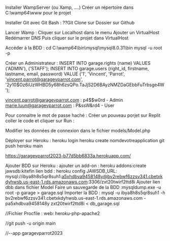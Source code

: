 Installer WampServer (ou Xamp, ....)
Créer un répertoire dans C:\wamp64\www pour le projet

Installer Git avec Git Bash : 
??Git Clone sur Dossier sur Github

Lancer Wamp : Cliquer sur Localhost dans le menu
Ajouter un VirtualHost
Redémarrer DNS
Puis cliquer sur le projet dans VirtualHost

Accéder à la BDD : 
cd C:\wamp64\bin\mysql\mysql8.0.31\bin
mysql -u root -p

Créer un Administrateur : 
INSERT INTO garage.rights (name) VALUES
('ADMIN'),
('STAFF');
INSERT INTO garage.users (right_id, firstname, lastname, email, password) VALUE
('1', 'Vincent', 'Parrot', 'vincent.parrot@garagevparrot.com', '$2y$10$Oz6iUzWHBD5y68h6zsQPo.TaJjS2D6BAyzNMZDaGEbbFuTrbsge4W');

vincent.parrot@garagevparrot.com : p4$$w0rd - Admin
marie.luun@garagevparrot.com : P&ssW&rd4 - User

Pour connaitre le mot de passe haché : 
Créer un pouveau porjet sur Replit coller le code et cliquer sur Run : 
<?php
$password = 'P&ssW&rd4';
$encrypted_password = password_hash($password, PASSWORD_BCRYPT);
echo $encrypted_password;
?>

Modifier les données de connexion dans le fichier models/Model.php

Déployer sur Heroku : 
heroku login
heroku create nomdevotreapplication
git push heroku main

https://garagevparrot2023-b77d5bb6833a.herokuapp.com/

Ajouter BDD sur Heroku : 
ajouter un add-on : heroku addons:create jawsdb:kitefin
lien bdd : heroku config
JAWSDB_URL: mysql://ibya8h8s5qr8suh1:a5xhdbva9458148y@bv2rebwf6zzsv341.cbetxkdyhwsb.us-east-1.rds.amazonaws.com:3306/zxt20twirf2ttd8i
Ajouter lien dbb dans fichier Model
Faire un sauvegarde de la BDD :mysqldump.exe -u root -p garage > garage.sql
Importer la BDD : mysql -u ibya8h8s5qr8suh1 -h bv2rebwf6zzsv341.cbetxkdyhwsb.us-east-1.rds.amazonaws.com -pa5xhdbva9458148y zxt20twirf2ttd8i < db_garage.sql

//Fichier Procfile : 
web: heroku-php-apache2

//git push -u origin main

//--app garagevparrot2023





 


